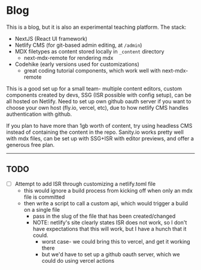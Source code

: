# Blog

This is a blog, but it is also an experimental teaching platform. The stack:

- NextJS (React UI framework)
- Netlify CMS (for git-based admin editing, at `/admin`)
- MDX filetypes as content stored locally in `_content` directory
  - next-mdx-remote for rendering mdx
- Codehike (early versions used for customizations)
  - great coding tutorial components, which work well with next-mdx-remote

This is a good set up for a small team- multiple content editors, custom components created by devs, SSG (ISR possible with config setup), can be all hosted on Netlify. Need to set up own github oauth server if you want to choose your own host (fly.io, vercel, etc), due to how netlify CMS handles authentication with github.

If you plan to have more than 1gb worth of content, try using headless CMS instead of containing the content in the repo. Sanity.io works pretty well with mdx files, can be set up with SSG+ISR with editor previews, and offer a generous free plan.

---

## TODO

- [ ] Attempt to add ISR through customizing a netlify.toml file
  - this would ignore a build process from kicking off when only an mdx file is committed
  - then write a script to call a custom api, which would trigger a build on a single file
    - pass in the slug of the file that has been created/changed
    - NOTE: netlify's site clearly states ISR does not work, so I don't have expectations that this will work, but I have a hunch that it could.
      - worst case- we could bring this to vercel, and get it working there
      - but we'd have to set up a github oauth server, which we could do using vercel actions
